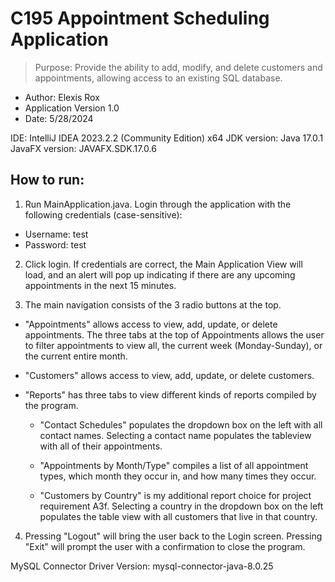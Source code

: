 # C195 Appointment Scheduling Application
> Purpose: Provide the ability to add, modify, and delete customers and appointments, allowing access to an existing SQL database.

- Author: Elexis Rox
- Application Version 1.0
- Date: 5/28/2024

IDE: IntelliJ IDEA 2023.2.2 (Community Edition) x64
JDK version: Java 17.0.1
JavaFX version: JAVAFX.SDK.17.0.6

## How to run:
1. Run MainApplication.java. Login through the application with the following credentials (case-sensitive):

- Username: test
- Password: test

2. Click login. If credentials are correct, the Main Application View will load, and an alert will pop up indicating if there are any upcoming appointments in the next 15 minutes.

3. The main navigation consists of the 3 radio buttons at the top.

- "Appointments" allows access to view, add, update, or delete appointments. The three tabs at the top of Appointments allows the user to filter appointments to view all, the current week (Monday-Sunday), or the current entire month.

- "Customers" allows access to view, add, update, or delete customers.

- "Reports" has three tabs to view different kinds of reports compiled by the program.

    - "Contact Schedules" populates the dropdown box on the left with all contact names. Selecting a contact name populates the tableview with all of their appointments.

    - "Appointments by Month/Type" compiles a list of all appointment types, which month they occur in, and how many times they occur.

    - "Customers by Country" is my additional report choice for project requirement A3f. Selecting a country in the dropdown box on the left populates the table view with all customers that live in that country.

4. Pressing "Logout" will bring the user back to the Login screen. Pressing "Exit" will prompt the user with a confirmation to close the program.

MySQL Connector Driver Version: mysql-connector-java-8.0.25
